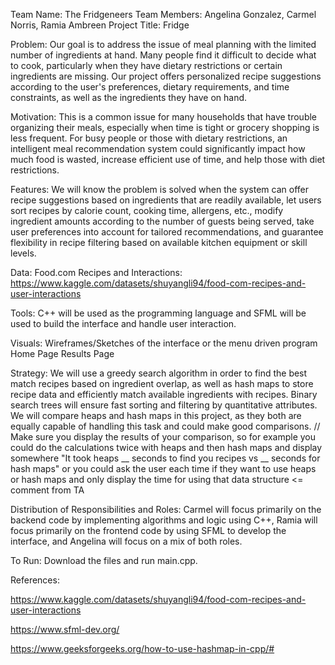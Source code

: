 Team Name: The Fridgeneers
Team Members: Angelina Gonzalez, Carmel Norris, Ramia Ambreen
Project Title: Fridge

Problem: Our goal is to address the issue of meal planning with the limited number of ingredients at hand. Many people find it difficult to decide what to cook, particularly when they have dietary restrictions or certain ingredients are missing. Our project offers personalized recipe suggestions according to the user's preferences, dietary requirements, and time constraints, as well as the ingredients they have on hand.

Motivation: This is a common issue for many households that have trouble organizing their meals, especially when time is tight or grocery shopping is less frequent. For busy people or those with dietary restrictions, an intelligent meal recommendation system could significantly impact how much food is wasted, increase efficient use of time, and help those with diet restrictions.

Features: We will know the problem is solved when the system can offer recipe suggestions based on ingredients that are readily available, let users sort recipes by calorie count, cooking time, allergens, etc., modify ingredient amounts according to the number of guests being served, take user preferences into account for tailored recommendations, and guarantee flexibility in recipe filtering based on available kitchen equipment or skill levels.

Data:
Food.com Recipes and Interactions: https://www.kaggle.com/datasets/shuyangli94/food-com-recipes-and-user-interactions 

Tools: C++ will be used as the programming language and SFML will be used to build the interface and handle user interaction.

Visuals: Wireframes/Sketches of the interface or the menu driven program
Home Page
Results Page

Strategy: We will use a greedy search algorithm in order to find the best match recipes based on ingredient overlap, as well as hash maps to store recipe data and efficiently match available ingredients with recipes. Binary search trees will ensure fast sorting and filtering by quantitative attributes. We will compare heaps and hash maps in this project, as they both are equally capable of handling this task and could make good comparisons. 
// Make sure you display the results of your comparison, so for example you could do the calculations twice with heaps and then hash maps and display somewhere "It took heaps __ seconds to find you recipes vs __ seconds for hash maps" or you could ask the user each time if they want to use heaps or hash maps and only display the time for using that data structure <= comment from TA

Distribution of Responsibilities and Roles:  Carmel will focus primarily on the backend code by implementing algorithms and logic using C++, Ramia will focus primarily on the frontend code by using SFML to develop the interface, and Angelina will focus on a mix of both roles.

To Run: Download the files and run main.cpp.

References: 

https://www.kaggle.com/datasets/shuyangli94/food-com-recipes-and-user-interactions

https://www.sfml-dev.org/ 

https://www.geeksforgeeks.org/how-to-use-hashmap-in-cpp/# 
